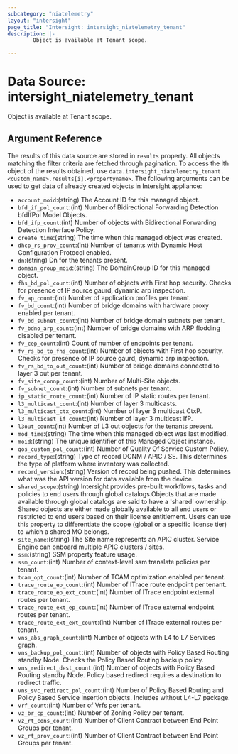 ```yaml
---
subcategory: "niatelemetry"
layout: "intersight"
page_title: "Intersight: intersight_niatelemetry_tenant"
description: |-
        Object is available at Tenant scope.

---
```


# Data Source: intersight_niatelemetry_tenant
Object is available at Tenant scope.
## Argument Reference
The results of this data source are stored in `results` property.
All objects matching the filter criteria are fetched through pagination.
To access the ith object of the results obtained, use `data.intersight_niatelemetry_tenant.<custom_name>.results[i].<propertyname>`.
The following arguments can be used to get data of already created objects in Intersight appliance:
* `account_moid`:(string) The Account ID for this managed object. 
* `bfd_if_pol_count`:(int) Number of Bidirectional Forwarding Detection bfdIfPol Model Objects. 
* `bfd_ifp_count`:(int) Number of objects with Bidirectional Forwarding Detection Interface Policy. 
* `create_time`:(string) The time when this managed object was created. 
* `dhcp_rs_prov_count`:(int) Number of tenants with Dynamic Host Configuration Protocol enabled. 
* `dn`:(string) Dn for the tenants present. 
* `domain_group_moid`:(string) The DomainGroup ID for this managed object. 
* `fhs_bd_pol_count`:(int) Number of objects with First hop security. Checks for presence of IP source gaurd, dynamic arp inspection. 
* `fv_ap_count`:(int) Number of application profiles per tenant. 
* `fv_bd_count`:(int) Number of bridge domains with hardware proxy enabled per tenant. 
* `fv_bd_subnet_count`:(int) Number of bridge domain subnets per tenant. 
* `fv_bdno_arp_count`:(int) Number of bridge domains with ARP flodding disabled per tenant. 
* `fv_cep_count`:(int) Count of number of endpoints per tenant. 
* `fv_rs_bd_to_fhs_count`:(int) Number of objects with First hop security. Checks for presence of IP source gaurd, dynamic arp inspection. 
* `fv_rs_bd_to_out_count`:(int) Number of bridge domains connected to layer 3 out per tenant. 
* `fv_site_connp_count`:(int) Number of Multi-Site objects. 
* `fv_subnet_count`:(int) Number of subnets per tenant. 
* `ip_static_route_count`:(int) Number of IP static routes per tenant. 
* `l3_multicast_count`:(int) Number of layer 3 multicasts. 
* `l3_multicast_ctx_count`:(int) Number of layer 3 multicast CtxP. 
* `l3_multicast_if_count`:(int) Number of layer 3 multicast IfP. 
* `l3out_count`:(int) Number of L3 out objects for the tenants present. 
* `mod_time`:(string) The time when this managed object was last modified. 
* `moid`:(string) The unique identifier of this Managed Object instance. 
* `qos_custom_pol_count`:(int) Number of Quality Of Service Custom Policy. 
* `record_type`:(string) Type of record DCNM / APIC / SE. This determines the type of platform where inventory was collected. 
* `record_version`:(string) Version of record being pushed. This determines what was the API version for data available from the device. 
* `shared_scope`:(string) Intersight provides pre-built workflows, tasks and policies to end users through global catalogs.Objects that are made available through global catalogs are said to have a 'shared' ownership. Shared objects are either made globally available to all end users or restricted to end users based on their license entitlement. Users can use this property to differentiate the scope (global or a specific license tier) to which a shared MO belongs. 
* `site_name`:(string) The Site name represents an APIC cluster. Service Engine can onboard multiple APIC clusters / sites. 
* `ssm`:(string) SSM property feature usage. 
* `ssm_count`:(int) Number of context-level ssm translate policies per tenant. 
* `tcam_opt_count`:(int) Number of TCAM optimization enabled per tenant. 
* `trace_route_ep_count`:(int) Number of ITrace route endpoint per tenant. 
* `trace_route_ep_ext_count`:(int) Number of ITrace endpoint external routes per tenant. 
* `trace_route_ext_ep_count`:(int) Number of ITrace external endpoint routes per tenant. 
* `trace_route_ext_ext_count`:(int) Number of ITrace external routes per tenant. 
* `vns_abs_graph_count`:(int) Number of objects with L4 to L7 Services graph. 
* `vns_backup_pol_count`:(int) Number of objects with Policy Based Routing standby Node. Checks the Policy Based Routing backup policy. 
* `vns_redirect_dest_count`:(int) Number of objects with Policy Based Routing standby Node. Policy based redirect requires a destination to redirect traffic. 
* `vns_svc_redirect_pol_count`:(int) Number of Policy Based Routing and Policy Based Service Insertion objects. Includes without L4-L7 package. 
* `vrf_count`:(int) Number of Vrfs per tenant. 
* `vz_br_cp_count`:(int) Number of Zoning Policy per tenant. 
* `vz_rt_cons_count`:(int) Number of Client Contract between End Point Groups per tenant. 
* `vz_rt_prov_count`:(int) Number of Client Contract between End Point Groups per tenant. 
 
